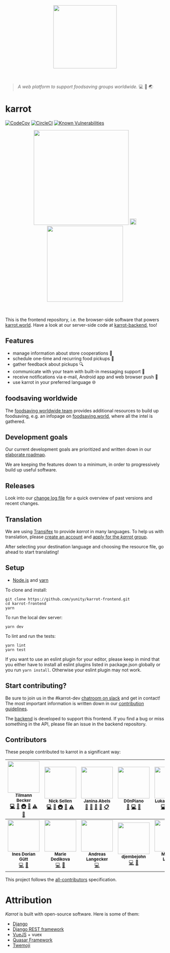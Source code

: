 <div align="center">
  <img width="200" src="https://karrot.world/statics/carrot_logo.png">
</div>
<br>
<br>

> _A web platform to support foodsaving groups worldwide._ :computer: :apple: :earth_asia:

# karrot

[![CodeCov](https://codecov.io/github/yunity/karrot-frontend/coverage.svg)](https://codecov.io/gh/yunity/karrot-frontend)
[![CircleCI](https://circleci.com/gh/yunity/karrot-frontend.svg?style=shield)](https://circleci.com/gh/yunity/karrot-frontend)
[![Known Vulnerabilities](https://snyk.io/test/github/yunity/karrot-frontend/e4f6927cccfbde340636d20b863efd508be19ec0/badge.svg)](https://snyk.io/test/github/yunity/karrot-frontend/e4f6927cccfbde340636d20b863efd508be19ec0)

<div align="center">
  <img height="300" src="https://user-images.githubusercontent.com/4410802/42418936-4b29eb8c-82ab-11e8-9fd6-329952c73800.png">
  <img width="20" src="https://user-images.githubusercontent.com/4410802/42418563-705d917c-82a3-11e8-91d8-8a234af008e4.png">
  <img height="240" src="https://user-images.githubusercontent.com/4410802/42418974-ec3a8e6e-82ab-11e8-935c-83d158e5034d.png">
</div>
<br>
<br>

This is the frontend repository, i.e. the browser-side software that powers [karrot.world](https://karrot.world). Have a look at our server-side code at [karrot-backend](https://github.com/yunity/karrot-backend), too!

## Features

- manage information about store cooperations :apple:
- schedule one-time and recurring food pickups :calendar:
- gather feedback about pickups :mag:
- communicate with your team with built-in messaging support :speech_balloon:
- receive notifications via e-mail, Android app and web browser push :loudspeaker:
- use karrot in your preferred language :globe_with_meridians:

## foodsaving worldwide

The [foodsaving worldwide team](https://foodsaving.world/team) provides additional resources to build up foodsaving, e.g. an infopage on [foodsaving.world](https://foodsaving.world), where all the intel is gathered.

## Development goals

Our current development goals are prioritized and written down in our [elaborate roadmap](ROADMAP.md).

We are keeping the features down to a minimum, in order to progressively build up useful software.

## Releases

Look into our [change log file](CHANGELOG.md) for a quick overview of past versions and recent changes.

## Translation

We are using [Transifex](https://www.transifex.com/) to provide _karrot_ in many languages. To help us with translation, please [create an account](http://transifex.com/signup) and [apply for the _karrot_ group](https://www.transifex.com/yunity-1/karrot/frontend/).

After selecting your destination language and choosing the resource file, go ahead to start translating!

## Setup

- [Node.js](https://nodejs.org/) and [yarn](https://yarnpkg.com/en/docs/install)

To clone and install:

```
git clone https://github.com/yunity/karrot-frontend.git
cd karrot-frontend
yarn
```

To run the local dev server:

```
yarn dev
```

To lint and run the tests:

```
yarn lint
yarn test
```

If you want to use an eslint plugin for your editor, please keep in mind that you either have to install all eslint plugins listed in package.json globally or you run `yarn install`. Otherwise your eslint plugin may not work.

## Start contributing?

Be sure to join us in the #karrot-dev [chatroom on slack](https://slackin.yunity.org/) and get in contact!
The most important information is written down in our [contribution guidelines](CONTRIBUTE.md).

The [backend](https://github.com/yunity/karrot-backend) is developed to support this frontend. If you find a bug or miss something in the API, please file an issue in the backend repository.

## Contributors

These people contributed to karrot in a significant way:

<!-- ALL-CONTRIBUTORS-LIST:START - Do not remove or modify this section -->
<!-- prettier-ignore -->
| [<img src="https://avatars3.githubusercontent.com/u/4410802?v=4" width="100px;"/><br /><sub><b>Tilmann Becker</b></sub>](https://github.com/tiltec)<br />[💻](https://github.com/yunity/karrot-frontend/commits?author=tiltec "Code") [🤔](#ideas-tiltec "Ideas, Planning, & Feedback") [🚇](#infra-tiltec "Infrastructure (Hosting, Build-Tools, etc)") [👀](#review-tiltec "Reviewed Pull Requests") [⚠️](https://github.com/yunity/karrot-frontend/commits?author=tiltec "Tests") [💬](#question-tiltec "Answering Questions") | [<img src="https://avatars2.githubusercontent.com/u/31616?v=4" width="100px;"/><br /><sub><b>Nick Sellen</b></sub>](http://nicksellen.co.uk)<br />[💻](https://github.com/yunity/karrot-frontend/commits?author=nicksellen "Code") [📖](https://github.com/yunity/karrot-frontend/commits?author=nicksellen "Documentation") [🚇](#infra-nicksellen "Infrastructure (Hosting, Build-Tools, etc)") [👀](#review-nicksellen "Reviewed Pull Requests") [⚠️](https://github.com/yunity/karrot-frontend/commits?author=nicksellen "Tests") | [<img src="https://avatars0.githubusercontent.com/u/17573771?v=4" width="100px;"/><br /><sub><b>Janina Abels</b></sub>](https://github.com/djahnie)<br />[🤔](#ideas-djahnie "Ideas, Planning, & Feedback") [🐛](https://github.com/yunity/karrot-frontend/issues?q=author%3Adjahnie "Bug reports") [💬](#question-djahnie "Answering Questions") [🤔](#ideas-djahnie "Ideas, Planning, & Feedback") [📋](#eventOrganizing-djahnie "Event Organizing") | [<img src="https://avatars0.githubusercontent.com/u/16825880?v=4" width="100px;"/><br /><sub><b>D0nPiano</b></sub>](https://github.com/D0nPiano)<br />[🎨](#design-D0nPiano "Design") [💻](https://github.com/yunity/karrot-frontend/commits?author=D0nPiano "Code") [🤔](#ideas-D0nPiano "Ideas, Planning, & Feedback") | [<img src="https://avatars0.githubusercontent.com/u/16634824?v=4" width="100px;"/><br /><sub><b>Lukas Gebhard</b></sub>](https://github.com/mr-kojo)<br />[💻](https://github.com/yunity/karrot-frontend/commits?author=mr-kojo "Code") [🤔](#ideas-mr-kojo "Ideas, Planning, & Feedback") [👀](#review-mr-kojo "Reviewed Pull Requests") [📖](https://github.com/yunity/karrot-frontend/commits?author=mr-kojo "Documentation") | [<img src="https://avatars0.githubusercontent.com/u/7449720?v=4" width="100px;"/><br /><sub><b>mrkvon</b></sub>](https://mrkvon.org)<br />[💻](https://github.com/yunity/karrot-frontend/commits?author=mrkvon "Code") |
| :---: | :---: | :---: | :---: | :---: | :---: |
| [<img src="https://avatars2.githubusercontent.com/u/25362020?v=4" width="100px;"/><br /><sub><b>Ines Dorian Gütt</b></sub>](http://danke.fish)<br />[💻](https://github.com/yunity/karrot-frontend/commits?author=id-gue "Code") [📖](https://github.com/yunity/karrot-frontend/commits?author=id-gue "Documentation") | [<img src="https://avatars0.githubusercontent.com/u/18111928?v=4" width="100px;"/><br /><sub><b>Marie Dedikova</b></sub>](https://github.com/mddemarie)<br />[💻](https://github.com/yunity/karrot-frontend/commits?author=mddemarie "Code") [📖](https://github.com/yunity/karrot-frontend/commits?author=mddemarie "Documentation") | [<img src="https://avatars2.githubusercontent.com/u/10246027?v=4" width="100px;"/><br /><sub><b>Andreas Langecker</b></sub>](https://gitlab.com/alangecker)<br />[💻](https://github.com/yunity/karrot-frontend/commits?author=alangecker "Code") | [<img src="https://avatars3.githubusercontent.com/u/19744774?v=4" width="100px;"/><br /><sub><b>djembejohn</b></sub>](https://github.com/djembejohn)<br />[💻](https://github.com/yunity/karrot-frontend/commits?author=djembejohn "Code") [🤔](#ideas-djembejohn "Ideas, Planning, & Feedback") | [<img src="https://avatars0.githubusercontent.com/u/861660?v=4" width="100px;"/><br /><sub><b>Matthias Larisch</b></sub>](https://github.com/NerdyProjects)<br />[💻](https://github.com/yunity/karrot-frontend/commits?author=NerdyProjects "Code") |
<!-- ALL-CONTRIBUTORS-LIST:END -->

This project follows the [all-contributors](https://github.com/kentcdodds/all-contributors) specification.

# Attribution

_Karrot_ is built with open-source software. Here is some of them:

- [Django](https://www.djangoproject.com/)
- [Django REST framework](http://www.django-rest-framework.org/)
- [VueJS](https://vuejs.org/) + vuex
- [Quasar Framework](http://quasar-framework.org/)
- [Twemoji](https://github.com/twitter/twemoji)


